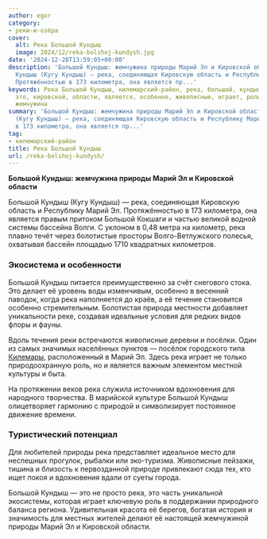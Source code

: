 ```yaml
---
author: egor
category:
- реки-и-озёра
cover:
  alt: Река Большой Кундыш
  image: 2024/12/reka-bolshoj-kundysh.jpg
date: '2024-12-28T13:59:05+00:00'
description: 'Большой Кундыш: жемчужина природы Марий Эл и Кировской области Большой
  Кундыш (Кугу Кундыш) — река, соединяющая Кировскую область и Республику Марий Эл.
  Протяжённостью в 173 километра, она является пр...'
keywords: Река Большой Кундыш, килемарский-район, река, большой, кундыш, марий, природы,
  это, кировской, области, является, особенно, живописные, играет, роль, вдохновения,
  жемчужина
summary: 'Большой Кундыш: жемчужина природы Марий Эл и Кировской области Большой Кундыш
  (Кугу Кундыш) — река, соединяющая Кировскую область и Республику Марий Эл. Протяжённостью
  в 173 километра, она является пр...'
tag:
- килемарский-район
title: Река Большой Кундыш
url: /reka-bolshoj-kundysh/
---
```


**Большой Кундыш: жемчужина природы Марий Эл и Кировской области**

Большой Кундыш (Кугу Кундыш) — река, соединяющая Кировскую область и Республику Марий Эл. Протяжённостью в 173 километра, она является правым притоком Большой Кокшаги и частью великой водной системы бассейна Волги. С уклоном в 0,48 метра на километр, река плавно течёт через болотистые просторы Волго-Ветлужского полесья, охватывая бассейн площадью 1710 квадратных километров.

### Экосистема и особенности

Большой Кундыш питается преимущественно за счёт снегового стока. Это делает её уровень воды изменчивым, особенно в весенний паводок, когда река наполняется до краёв, а её течение становится особенно стремительным. Болотистая природа местности добавляет уникальности реке, создавая идеальные условия для редких видов флоры и фауны.

Вдоль течения реки встречаются живописные деревни и посёлки. Один из самых значимых населённых пунктов — посёлок городского типа [Килемары](/kilemarskij-rajonnyj-kraevedcheskij-muzej/), расположенный в Марий Эл. Здесь река играет не только природоохранную роль, но и является важным элементом местной культуры и быта.

На протяжении веков река служила источником вдохновения для народного творчества. В марийской культуре Большой Кундыш олицетворяет гармонию с природой и символизирует постоянное движение времени.

### Туристический потенциал

Для любителей природы река представляет идеальное место для неспешных прогулок, рыбалки или эко-туризма. Живописные пейзажи, тишина и близость к первозданной природе привлекают сюда тех, кто ищет покоя и вдохновения вдали от суеты города.

Большой Кундыш — это не просто река, это часть уникальной экосистемы, которая играет ключевую роль в поддержании природного баланса региона. Удивительная красота её берегов, богатая история и значимость для местных жителей делают её настоящей жемчужиной природы Марий Эл и Кировской области.